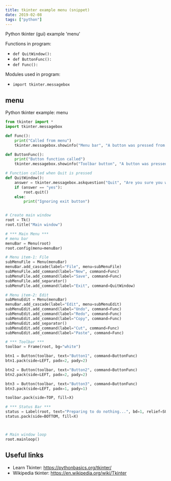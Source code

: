 ```yaml
---
title: tkinter example menu (snippet)
date: 2019-02-08
tags: ["python"]
---
```

Python tkinter (gui) example 'menu'

Functions in program: 
* `def QuitWindow():`
* `def ButtonFunc():`
* `def Func():`

Modules used in program: 
* `import tkinter.messagebox`

## menu

Python tkinter example: menu

```python
from tkinter import *
import tkinter.messagebox

def Func():
    print("Called from menu")
    tkinter.messagebox.showinfo("Menu bar", "A button was pressed from the Menubar")

def ButtonFunc():
    print("Button function called")
    tkinter.messagebox.showinfo("Toolbar button", "A button was pressed from the toolbar")

# Function called when Quit is pressed
def QuitWindow():
    answer = tkinter.messagebox.askquestion("Quit", "Are you sure you want to quit?")
    if (answer == "yes"):
        root.quit()
    else:
        print("Ignoring exit button")


# Create main window
root = Tk()
root.title("Main window")

# *** Main Menu ***
# menu bar
menuBar = Menu(root)
root.config(menu=menuBar)

# Menu item-1: File
subMenuFile = Menu(menuBar)
menuBar.add_cascade(label="File", menu=subMenuFile)
subMenuFile.add_command(label="New", command=Func)
subMenuFile.add_command(label="Save", command=Func)
subMenuFile.add_separator()
subMenuFile.add_command(label="Exit", command=QuitWindow)

# Menu item-2: Edit
subMenuEdit = Menu(menuBar)
menuBar.add_cascade(label="Edit", menu=subMenuEdit)
subMenuEdit.add_command(label="Undo", command=Func)
subMenuEdit.add_command(label="Redo", command=Func)
subMenuEdit.add_command(label="Copy", command=Func)
subMenuEdit.add_separator()
subMenuEdit.add_command(label="Cut", command=Func)
subMenuEdit.add_command(label="Paste", command=Func)

# *** Toolbar ***
toolbar = Frame(root, bg="white")

btn1 = Button(toolbar, text="Button1", command=ButtonFunc)
btn1.pack(side=LEFT, padx=2, pady=2)

btn2 = Button(toolbar, text="Button2", command=ButtonFunc)
btn2.pack(side=LEFT, padx=2, pady=2)

btn3 = Button(toolbar, text="Button3", command=ButtonFunc)
btn3.pack(side=LEFT, padx=1, pady=1)

toolbar.pack(side=TOP, fill=X)

# *** Status Bar ***
status = Label(root, text="Preparing to do nothing...", bd=1, relief=SUNKEN, anchor=W)
status.pack(side=BOTTOM, fill=X)



# Main window loop
root.mainloop()

```

## Useful links

- Learn Tkinter: https://pythonbasics.org/tkinter/
- Wikipedia tkinter: https://en.wikipedia.org/wiki/Tkinter
